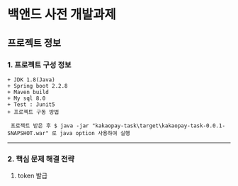 # 백앤드 사전 개발과제

## 프로젝트 정보

### 1. 프로젝트 구성 정보
    + JDK 1.8(Java)
    + Spring boot 2.2.8
    + Maven build
    + My sql 8.0
    + Test : Junit5
    + 프로젝트 구동 방법 
```
 프로젝트 받은 후 $ java -jar "kakaopay-task\target\kakaopay-task-0.0.1-SNAPSHOT.war" 로 java option 사용하여 실행
```

------------

### 2. 핵심 문제 해결 전략
1. token 발급
